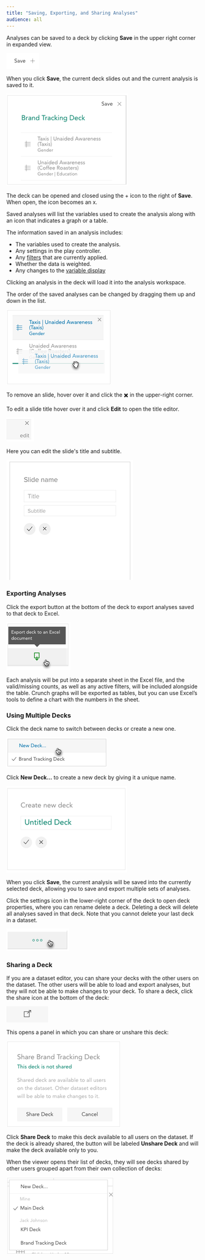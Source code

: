```yaml
---
title: "Saving, Exporting, and Sharing Analyses"
audience: all
---
```


Analyses can be saved to a deck by clicking **Save** in the upper right corner in expanded view.

![](images/DeckSave.png)

When you click **Save**, the current deck slides out and the current analysis is saved to it.

![](images/SaveTray.png)

The deck can be opened and closed using the + icon to the right of **Save**. When open, the icon becomes an x.

Saved analyses will list the variables used to create the analysis along with an icon that indicates a graph or a table.

The information saved in an analysis includes:

  * The variables used to create the analysis.
  * Any settings in the play controller.
  * Any [filters](crunch_filtering-data.html) that are currently applied.
  * Whether the data is weighted.
  * Any changes to the [variable display](crunch_variable-display-in-expanded-view.html)

Clicking an analysis in the deck will load it into the analysis workspace.

The order of the saved analyses can be changed by dragging them up and down in the list.

![](images/DeckDrag.png)

To remove an slide, hover over it and click the ✖️ in the upper-right corner.

To edit a slide title hover over it and click **Edit** to open the title editor.

![](images/EditSlide.png)

Here you can edit the slide's title and subtitle.

![](images/EditSlideTitle.png)


### Exporting Analyses

Click the export button at the bottom of the deck to export analyses saved to that deck to Excel.

![](images/DeckExport.png)

Each analysis will be put into a separate sheet in the Excel file, and the valid/missing counts, as well as any active filters, will be included alongside the table. Crunch graphs will be exported as tables, but you can use Excel’s tools to define a chart with the numbers in the sheet.

### Using Multiple Decks

Click the deck name to switch between decks or create a new one.

![](images/DeckDropdown.png)

Click **New Deck…** to create a new deck by giving it a unique name.

![](images/NewDeck.png)

When you click **Save**, the current analysis will be saved into the currently selected deck, allowing you to save and export multiple sets of analyses.

Click the settings icon in the lower-right corner of the deck to open deck properties, where you can rename delete a deck. Deleting a deck will delete all analyses saved in that deck. Note that you cannot delete your last deck in a dataset.

![](images/DeckSettings.png)

### Sharing a Deck

If you are a dataset editor, you can share your decks with the other users on the dataset. The other users will be able to load and export analyses, but they will not be able to make changes to your deck. To share a deck, click the share icon at the bottom of the deck:

![](images/ShareDeckIcon.png)

This opens a panel in which you can share or unshare this deck:

![](images/ShareDeck.png)

Click **Share Deck** to make this deck available to all users on the dataset. If the deck is already shared, the button will be labeled **Unshare Deck** and will make the deck available only to you.

When the viewer opens their list of decks, they will see decks shared by other users grouped apart from their own collection of decks:

![](images/DeckList.png)
